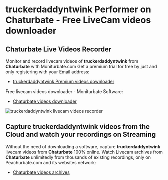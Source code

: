 # truckerdaddyntwink Performer on Chaturbate - Free LiveCam videos downloader

## Chaturbate Live Videos Recorder

Monitor and record livecam videos of **truckerdaddyntwink** from **Chaturbate** with Moniturbate.com
Get a premium trial for free by just and only registering with your Email address:
* [truckerdaddyntwink Premium videos downloader](https://moniturbate.com/request-demo-licence-key.html)

Free livecam videos downloader - Moniturbate Software:
* [Chaturbate videos downloader](https://moniturbate.com/moniturbate-download-software.html)

![truckerdaddyntwink livecam videos recorder](https://peachurnet.com/templates/moniturbate-software.png)


## Capture truckerdaddyntwink videos from the Cloud and watch your recordings on Streaming

Without the need of downloading a software, capture **truckerdaddyntwink** livecam videos from **Chaturbate** 100% online.
Watch Livecam archives from **Chaturbate** unlimitedly from thousands of existing recordings, only on Peachurbate.com and its websites network:
* [Chaturbate videos archives](https://peachurnet.com/)